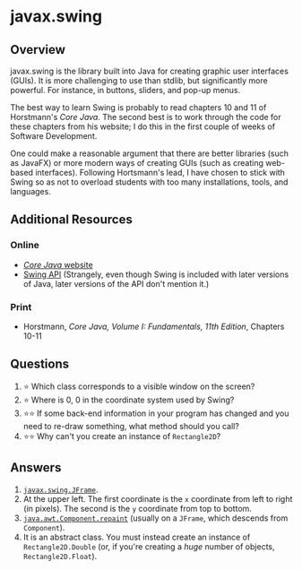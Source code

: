 # javax.swing
## Overview
javax.swing is the library built into Java for creating graphic user interfaces (GUIs). It is more challenging to use than stdlib, but significantly more powerful. For instance, in buttons, sliders, and pop-up menus.

The best way to learn Swing is probably to read chapters 10 and 11 of Horstmann's *Core Java*. The second best is to work through the code for these chapters from his website; I do this in the first couple of weeks of Software Development.

One could make a reasonable argument that there are better libraries (such as JavaFX) or more modern ways of creating GUIs (such as creating web-based interfaces). Following Hortsmann's lead, I have chosen to stick with Swing so as not to overload students with too many installations, tools, and languages.
## Additional Resources
### Online
- [*Core Java* website](http://horstmann.com/corejava/)
- [Swing API](https://docs.oracle.com/javase/8/docs/api/index.html?javax/swing/package-summary.html) (Strangely, even though Swing is included with later versions of Java, later versions of the API don't mention it.)
### Print
- Horstmann, *Core Java, Volume I: Fundamentals, 11th Edition*, Chapters 10-11
## Questions
1. :star: Which class corresponds to a visible window on the screen?
1. :star: Where is 0, 0 in the coordinate system used by Swing?
1. :star::star: If some back-end information in your program has changed and you need to re-draw something, what method should you call?
1. :star::star: Why can't you create an instance of `Rectangle2D`?
## Answers
1. [`javax.swing.JFrame`](https://docs.oracle.com/javase/8/docs/api/index.html?javax/swing/package-summary.html).
1. At the upper left. The first coordinate is the `x` coordinate from left to right (in pixels). The second is the `y` coordinate from top to bottom.
1. [`java.awt.Component.repaint`](https://docs.oracle.com/javase/8/docs/api/java/awt/Component.html#repaint--) (usually on a `JFrame`, which descends from `Component`).
1. It is an abstract class. You must instead create an instance of `Rectangle2D.Double` (or, if you're creating a *huge* number of objects, `Rectangle2D.Float`).
